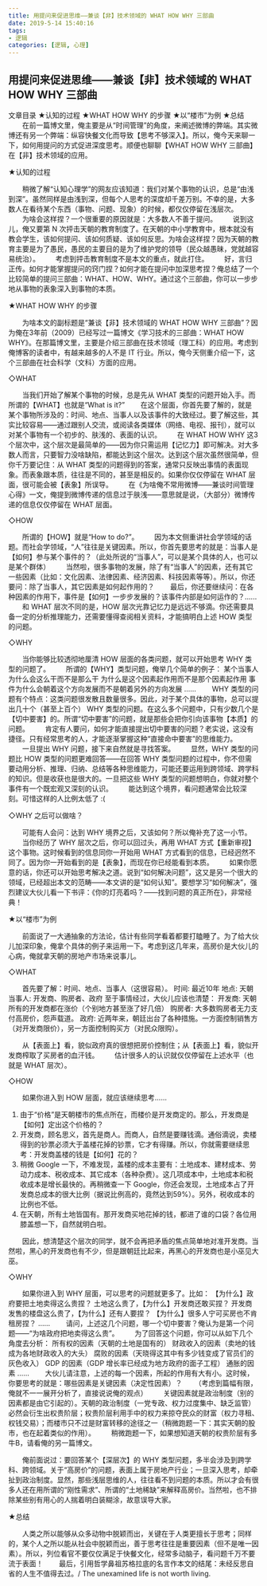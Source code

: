 ```yaml
---
title: 用提问来促进思维——兼谈【非】技术领域的 WHAT HOW WHY 三部曲
date: 2019-5-14 15:40:16
tags:
- 逻辑
categories: [逻辑, 心理]
---
```


## 用提问来促进思维——兼谈【非】技术领域的 WHAT HOW WHY 三部曲

文章目录
★认知的过程
★WHAT HOW WHY 的步骤
★以“楼市”为例
★总结
　　在前一篇博文里，俺主要是从“时间管理”的角度，来阐述微博的弊端。其实微博还有另一个弊端：纵容快餐文化而导致【思考不够深入】。所以，俺今天来聊一下，如何用提问的方式促进深度思考。顺便也聊聊【WHAT HOW WHY 三部曲】在【非】技术领域的应用。


★认知的过程

　　稍微了解“认知心理学”的网友应该知道：我们对某个事物的认识，总是“由浅到深”。虽然同样是由浅到深，但每个人思考的深度却千差万别。不幸的是，大多数人在看待某个东西（事物、问题、现象）的时候，都仅仅停留在浅层次。
　　为啥会这样捏？一个很重要的原因就是：大多数人不善于提问。
　　说到这儿，俺又要第 N 次抨击天朝的教育制度了。在天朝的中小学教育中，根本就没有教会学生，该如何提问、该如何质疑、该如何反思。为啥会这样捏？因为天朝的教育主要是为了愚民，愚民的主要目的是为了维护党的领导（民众越愚昧，党就越容易统治）。
　　考虑到抨击教育制度不是本文的重点，就此打住。
　　好，言归正传。如何才能掌握提问的窍门捏？如何才能在提问中加深思考捏？俺总结了一个比较简单的提问三部曲：WHAT、HOW、WHY。通过这个三部曲，你可以一步步地从事物的表象深入到事物的本质。


★WHAT HOW WHY 的步骤

　　为啥本文的副标题是“兼谈【非】技术领域的 WHAT HOW WHY 三部曲”？因为俺在3年前（2009）已经写过一篇博文《学习技术的三部曲：WHAT HOW WHY》。在那篇博文里，主要是介绍三部曲在技术领域（理工科）的应用。考虑到俺博客的读者中，有越来越多的人不是 IT 行业。所以，俺今天侧重介绍一下，这个三部曲在社会科学（文科）方面的应用。

◇WHAT

　　当我们开始了解某个事物的时候，总是先从 WHAT 类型的问题开始入手。而所谓的【WHAT】也就是“What is it?”
　　在这个层面，你首先要了解的，就是某个事物所涉及的：时间、地点、当事人以及该事件的大致经过。要了解这些，其实比较容易——通过跟别人交流，或阅读各类媒体（网络、电视、报刊），就可以对某个事物有一个初步的、肤浅的、表面的认识。
　　在 WHAT HOW WHY 这3个层次中，这个层次是最简单的——因为你只需运用【记忆力】即可解决。对大多数人而言，只要智力没啥缺陷，都能达到这个层次。达到这个层次虽然很简单，但你千万要记住：从 WHAT 类型的问题得到的答案，通常只反映出事情的表面现象。而表象跟本质，往往是不同的，甚至是相反的。如果你仅仅停留在 WHAT 层面，很可能会被【表象】所误导。
　　在《为啥俺不常用微博——兼谈时间管理心得》一文，俺提到微博传递的信息过于肤浅——意思就是说，（大部分）微博传递的信息仅仅停留在 WHAT 层面。

◇HOW

　　所谓的【HOW】就是“How to do?”。
　　因为本文侧重讲社会学领域的话题。而社会学领域，“人”往往是关键因素。所以，你首先要思考的就是：当事人是【如何】参与某个事件的？（此处所说的“当事人”，可以是某个具体的人，也可以是某个群体）
　　当然啦，很多事物的发展，除了有“当事人”的因素，还有其它一些因素（比如：文化因素、法律因素、经济因素、科技因素等等）。所以，你还要问：除了当事人，其它因素是如何起作用的？
　　最后，你还要继续问：在各种因素的作用下，事件是【如何】一步步发展的？该事件内部是如何运作的？......
　　和 WHAT 层次不同的是，HOW 层次光靠记忆力是远远不够滴。你还需要具备一定的分析推理能力，还需要懂得查阅相关资料，才能搞明白上述 HOW 类型的问题。

◇WHY

　　当你能够比较透彻地厘清 HOW 层面的各类问题，就可以开始思考 WHY 类型的问题了。
　　所谓的【WHY】类型问题，俺举几个简单的例子：
某个当事人为什么会这么干而不是那么干
为什么是这个因素起作用而不是那个因素起作用
事件为什么会朝着这个方向发展而不是朝着另外的方向发展
......
　　WHY 类型的问题有个特点：这类问题很发散且数量很多。因此，对于某个具体的事物，总可以提出几十个（甚至上百个） WHY 类型的问题。在这么多个问题中，只有少数几个是【切中要害】的。所谓“切中要害”的问题，就是那些会把你引向该事物【本质】的问题。
　　肯定有人要问，如何才能直接提出切中要害的问题？老实说，这没有捷径。只有经常思考的人，才能逐渐掌握这种“直接命中要害”的思维能力。
　　一旦提出 WHY 问题，接下来自然就是寻找答案。
　　显然，WHY 类型的问题比 HOW 类型的问题更难回答——在回答 WHY 类型问题的过程中，你不但需要动用分析、推理、归纳、总结等各种思维能力，可能还要运用到跨领域、跨学科的知识。但是收获也是很大的。一旦把这些 WHY 类型的问题想明白，你就对整个事件有一个既宏观又深刻的认识。
　　能达到这个境界，看问题通常会比较深刻。可惜这样的人比例太低了 :(

◇WHY 之后可以做啥？

　　可能有人会问：达到 WHY 境界之后，又该如何？所以俺补充了这一小节。
　　当你经历了 WHY 层次之后，你可以回过头，再用 WHAT 方式【重新审视】这个事物。这时候看到的信息同你一开始用 WHAT 方式看到的信息，已经迥然不同了。因为你一开始看到的是【表象】，而现在你已经能看到本质。
　　如果你愿意的话，你还可以开始思考解决之道。说到“如何解决问题”，这又是另一个很大的领域，已经超出本文的范畴——本文讲的是“如何认知”。要想学习“如何解决”，强烈建议大伙儿看一下书评：《你的灯亮着吗？——找到问题的真正所在》，非常经典！


★以“楼市”为例

　　前面说了一大通抽象的方法论，估计有些同学看着都要打瞌睡了。为了给大伙儿加深印象，俺拿个具体的例子来运用一下。考虑到这几年来，高房价是大伙儿的心病，俺就拿天朝的房地产市场来说事儿。

◇WHAT

　　首先要了解：时间、地点、当事人（这很容易）。
时间: 最近10年
地点: 天朝
当事人: 开发商、购房者、政府
至于事情经过，大伙儿应该也清楚：
开发商: 天朝所有的开发商都在涨价（个别地方甚至涨了好几倍）
购房者: 大多数购房者无力支付高房价，怨声载道。
政府: 近两年来，朝廷出台了各种措施。一方面控制销售方（对开发商限价），另一方面控制购买方（对民众限购）。

　　从【表面上】看，貌似政府真的很想把房价控制住；从【表面上】看，貌似开发商榨取了买房者的血汗钱。
　　估计很多人的认识就仅仅停留在上述水平（也就是 WHAT 层次）。

◇HOW

　　如果你进入到 HOW 层面，就应该继续思考......
1. 由于“价格”是天朝楼市的焦点所在，而楼价是开发商定的。那么，开发商是【如何】定出这个价格的？
2. 开发商，顾名思义，首先是商人。而商人，自然是要赚钱滴。通俗滴说，卖楼得到的钞票必须大于盖楼花掉的钞票，它才有得赚。所以，你就需要继续思考：开发商盖楼的钱是【如何】花的？
3. 稍微 Google 一下，不难发现，盖楼的成本主要有：土地成本、建材成本、劳动力成本、税收成本、其它成本（各种杂费）。这几项成本中，土地成本和税收成本是增长最快的。再稍微查一下 Google，你还会发现，土地成本占了开发商总成本的很大比例（据说比例高的，竟然达到59%）。另外，税收成本的比例也不低。
4. 在天朝，所有土地皆国有。那开发商买地花掉的钱，都进了谁的口袋？各位用膝盖想一下，自然就明白啦。

　　因此，想清楚这个层次的同学，就不会再把矛盾的焦点简单地对准开发商。当然啦，黑心的开发商也有不少，但是跟朝廷比起来，再黑心的开发商也是小巫见大巫。

◇WHY

　　如果你进入到 WHY 层面，可以思考的问题就更多了。比如：
【为什么】政府要把土地卖得这么贵捏？
土地这么贵了，【为什么】开发商还敢买捏？
开发商发售的楼盘这么贵了，【为什么】还有人要捏？
【为什么】很多人宁可买房也不肯租房捏？
......
　　请问，上述这几个问题，哪一个切中要害？俺认为是第一个问题——“为啥政府把地卖得这么贵”。
　　为了回答这个问题，你可以从如下几个角度去分析：
所有权的因素（天朝的土地是国有的）
财政收入的因素（卖地的钱成为各地财政收入的大头）
腐败的因素（天晓得这其中有多少钱变成了官员们的灰色收入）
GDP 的因素（GDP 增长率已经成为地方政府的面子工程）
通胀的因素
......
　　大伙儿请注意，上述的每一个因素，所起的作用有大有小。这时候，你要思考的就是：哪些因素是关键因素（决定性因素）？
　　（考虑到篇幅有限，俺就不一一展开分析了，直接说说俺的观点）
　　关键因素就是政治制度（别的因素都是由它引起的）。天朝的政治制度（一党专政、权力过度集中、缺乏监管）必然会衍生出权贵阶层；权贵阶层利用手中的权力来掠夺民众的财富（权力寻租、权钱交易）；而楼市只不过是财富转移的途径之一（稍微跑题一下：其实天朝的股市，也在起着类似的作用）。
　　稍微跑题一下，如果想知道天朝的权贵阶层有多牛B，请看俺的另一篇博文。

　　俺前面说过：要回答某个【深层次】的 WHY 类型问题，多半会涉及到跨学科、跨领域。关于“高房价”的问题，表面上属于房地产行业；一旦深入思考，却牵扯到政治制度。显然，那些浅层思维的人，往往看不到问题的本质。所以才会有很多人还在用所谓的“刚性需求”、所谓的“土地稀缺”来解释高房价。当然啦，也不排除某些别有用心的人揣着明白装糊涂，故意误导大家。


★总结

　　人类之所以能够从众多动物中脱颖而出，关键在于人类更擅长于思考；同样的，某个人之所以能从社会中脱颖而出，善于思考往往是重要因素（但不是唯一因素）。所以，列位看官不要仅仅满足于快餐文化，经常多动脑子，看问题千万不要流于表面！
　　最后，引用哲学鼻祖苏格拉底的名言作本文的结尾：未经反思自省的人生不值得去过。/ The unexamined life is not worth living.